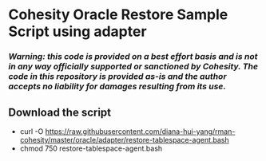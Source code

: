 # Cohesity Oracle Restore Sample Script using adapter

### ***Warning: this code is provided on a best effort basis and is not in any way officially supported or sanctioned by Cohesity. The code in this repository is provided as-is and the author accepts no liability for damages resulting from its use.***

## Download the script

- curl -O https://raw.githubusercontent.com/diana-hui-yang/rman-cohesity/master/oracle/adapter/restore-tablespace-agent.bash
- chmod 750 restore-tablespace-agent.bash
